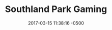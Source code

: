 ---
layout: post
title:  "Southland Park Gaming"
date:   2017-03-15 11:38:16 -0500
categories: professional
image: southland.png
imagealt: "Screenshot of the Southland website event page"
descrip: "Lead front end developer for custom Sitecore website. The foundation for the front end of this large-scale site was a framework developed by our team. I built custom styles and components on top of this framework"
link: https://www.southlandpark.com/
---